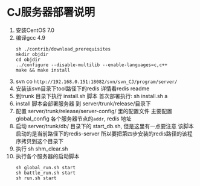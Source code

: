 # CJ服务器部署说明

1. 安装CentOS 7.0
2. 编译gcc 4.9
    ```shell
    sh ./contrib/download_prerequisites
    mkdir objdir
    cd objdir
    ../configure --disable-multilib --enable-languages=c,c++
    make && make install
    ```
3. svn co `http://192.168.0.151:18082/svn/svn_CJ/program/server/`
4. 安装该svn目录下tool路径下的redis 详情看redis readme
5. 到trunk 目录下执行 install.sh 脚本 首次部署执行: sh install.sh a
6. install 脚本会部署服务器 到 server/trunk/release/目录下
7. 配置 server/trunk/release/server-config/ 里的配置文件 主要配置 global_config 各个服务器节点的`addr`, redis 地址
8. 启动 server/trunk/db/ 目录下的 start_db.sh, 但是这里有一点要注意 该脚本启动的是当前路径下的redis-server 所以要把第四步安装的redis路径的该程序拷贝到这个目录下
9. 执行 sh shm_clear.sh
10. 执行各个服务器的启动脚本
    ```shell
    sh global_run.sh start
    sh battle_run.sh start
    sh run.sh start
    ```
